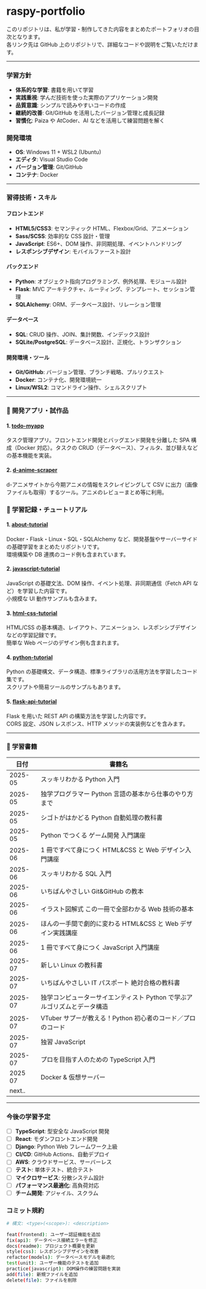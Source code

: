 # raspy-portfolio

このリポジトリは、私が学習・制作してきた内容をまとめたポートフォリオの目次となります。  
各リンク先は GitHub 上のリポジトリで、詳細なコードや説明をご覧いただけます。

---

### 学習方針

- **体系的な学習**: 書籍を用いて学習
- **実践重視**: 学んだ技術を使った実際のアプリケーション開発
- **品質意識**: シンプルで読みやすいコードの作成
- **継続的改善**: Git/GitHub を活用したバージョン管理と成長記録
- **習慣化**: Paiza や AtCoder、AI などを活用して練習問題を解く

### 開発環境

- **OS**: Windows 11 + WSL2 (Ubuntu)
- **エディタ**: Visual Studio Code
- **バージョン管理**: Git/GitHub
- **コンテナ**: Docker

---

### 習得技術・スキル

#### フロントエンド

- **HTML5/CSS3**: セマンティック HTML、Flexbox/Grid、アニメーション
- **Sass/SCSS**: 効率的な CSS 設計・管理
- **JavaScript**: ES6+、DOM 操作、非同期処理、イベントハンドリング
- **レスポンシブデザイン**: モバイルファースト設計

#### バックエンド

- **Python**: オブジェクト指向プログラミング、例外処理、モジュール設計
- **Flask**: MVC アーキテクチャ、ルーティング、テンプレート、セッション管理
- **SQLAlchemy**: ORM、データベース設計、リレーション管理

#### データベース

- **SQL**: CRUD 操作、JOIN、集計関数、インデックス設計
- **SQLite/PostgreSQL**: データベース設計、正規化、トランザクション

#### 開発環境・ツール

- **Git/GitHub**: バージョン管理、ブランチ戦略、プルリクエスト
- **Docker**: コンテナ化、開発環境統一
- **Linux/WSL2**: コマンドライン操作、シェルスクリプト

---

### 📘 開発アプリ・試作品

#### 1. [todo-myapp](https://github.com/rasupy/todo-myapp.git)

タスク管理アプリ。フロントエンド開発とバッグエンド開発を分離した SPA 構成（Docker 対応）。タスクの CRUD（データベース）、フィルタ、並び替えなどの基本機能を実装。

#### 2. [d-anime-scraper](https://github.com/rasupy/d-anime-scraper.git)

d-アニメサイトから今期アニメの情報をスクレイピングして CSV に出力（画像ファイルも取得）するツール。アニメのレビューまとめ等に利用。

### 📘 学習記録・チュートリアル

#### 1. [about-tutorial](https://github.com/rasupy/about-tutorial.git)

Docker・Flask・Linux・SQL・SQLAlchemy など、開発基盤やサーバーサイドの基礎学習をまとめたリポジトリです。  
環境構築や DB 連携のコード例も含まれています。

#### 2. [javascript-tutorial](https://github.com/rasupy/javascript-tutorial.git)

JavaScript の基礎文法、DOM 操作、イベント処理、非同期通信（Fetch API など）を学習した内容です。  
小規模な UI 動作サンプルも含みます。

#### 3. [html-css-tutorial](https://github.com/rasupy/html-css-tutorial.git)

HTML/CSS の基本構造、レイアウト、アニメーション、レスポンシブデザインなどの学習記録です。  
簡単な Web ページのデザイン例も含まれます。

#### 4. [python-tutorial](https://github.com/rasupy/python-tutorial.git)

Python の基礎構文、データ構造、標準ライブラリの活用方法を学習したコード集です。  
スクリプトや簡易ツールのサンプルもあります。

#### 5. [flask-api-tutorial](https://github.com/rasupy/flask-api-tutorial.git)

Flask を用いた REST API の構築方法を学習した内容です。  
CORS 設定、JSON レスポンス、HTTP メソッドの実装例などを含みます。

---

### 📘 学習書籍

| 日付    | 書籍名                                                                   |
| ------- | ------------------------------------------------------------------------ |
| 2025-05 | スッキリわかる Python 入門                                               |
| 2025-05 | 独学プログラマー Python 言語の基本から仕事のやり方まで                   |
| 2025-05 | シゴトがはかどる Python 自動処理の教科書                                 |
| 2025-05 | Python でつくる ゲーム開発 入門講座                                      |
| 2025-06 | 1 冊ですべて身につく HTML&CSS と Web デザイン入門講座                    |
| 2025-06 | スッキリわかる SQL 入門                                                  |
| 2025-06 | いちばんやさしい Git&GitHub の教本                                       |
| 2025-06 | イラスト図解式 この一冊で全部わかる Web 技術の基本                       |
| 2025-06 | ほんの一手間で劇的に変わる HTML&CSS と Web デザイン実践講座              |
| 2025-06 | 1 冊ですべて身につく JavaScript 入門講座                                 |
| 2025-07 | 新しい Linux の教科書                                                    |
| 2025-07 | いちばんやさしい IT パスポート 絶対合格の教科書                          |
| 2025-07 | 独学コンピューターサイエンティスト Python で学ぶアルゴリズムとデータ構造 |
| 2025-07 | VTuber サプーが教える！Python 初心者のコード／プロのコード               |
| 2025-07 | 独習 JavaScript                                                          |
| 2025-07 | プロを目指す人のための TypeScript 入門                                   |
| 2025 07 | Docker & 仮想サーバー                                                    |
| next..  |                                                                          |

---

### 今後の学習予定

- [ ] **TypeScript**: 型安全な JavaScript 開発
- [ ] **React**: モダンフロントエンド開発
- [ ] **Django**: Python Web フレームワーク上級
- [ ] **CI/CD**: GitHub Actions、自動デプロイ
- [ ] **AWS**: クラウドサービス、サーバーレス
- [ ] **テスト**: 単体テスト、統合テスト
- [ ] **マイクロサービス**: 分散システム設計
- [ ] **パフォーマンス最適化**: 高負荷対応
- [ ] **チーム開発**: アジャイル、スクラム

### コミット規約

```bash
# 構文: <type>(<scope>): <description>

feat(frontend): ユーザー認証機能を追加
fix(api): データベース接続エラーを修正
docs(readme): プロジェクト概要を更新
style(css): レスポンシブデザインを改善
refactor(models): データベースモデルを最適化
test(unit): ユーザー機能のテストを追加
practice(javascript): DOM操作の練習問題を実装
add(file): 新規ファイルを追加
delete(file): ファイルを削除
```
